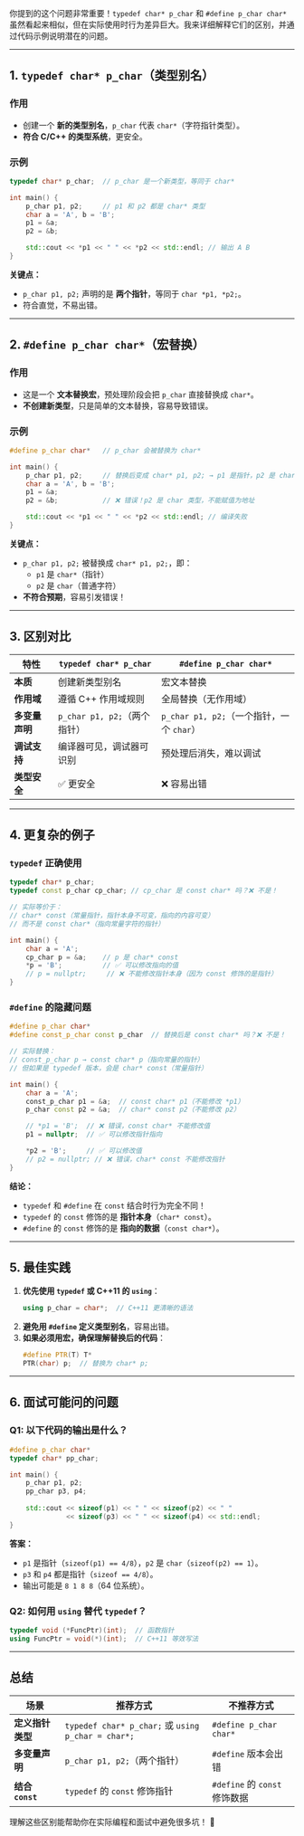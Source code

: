 你提到的这个问题非常重要！`typedef char* p_char` 和 `#define p_char char*` 虽然看起来相似，但在实际使用时行为差异巨大。我来详细解释它们的区别，并通过代码示例说明潜在的问题。

---

## **1. `typedef char* p_char`（类型别名）**
### **作用**
- 创建一个 **新的类型别名**，`p_char` 代表 `char*`（字符指针类型）。
- **符合 C/C++ 的类型系统**，更安全。

### **示例**
```cpp
typedef char* p_char;  // p_char 是一个新类型，等同于 char*

int main() {
    p_char p1, p2;     // p1 和 p2 都是 char* 类型
    char a = 'A', b = 'B';
    p1 = &a;
    p2 = &b;

    std::cout << *p1 << " " << *p2 << std::endl; // 输出 A B
}
```
**关键点：**
- `p_char p1, p2;` 声明的是 **两个指针**，等同于 `char *p1, *p2;`。
- 符合直觉，不易出错。

---

## **2. `#define p_char char*`（宏替换）**
### **作用**
- 这是一个 **文本替换宏**，预处理阶段会把 `p_char` 直接替换成 `char*`。
- **不创建新类型**，只是简单的文本替换，容易导致错误。

### **示例**
```cpp
#define p_char char*   // p_char 会被替换为 char*

int main() {
    p_char p1, p2;     // 替换后变成 char* p1, p2; → p1 是指针，p2 是 char！
    char a = 'A', b = 'B';
    p1 = &a;
    p2 = &b;           // ❌ 错误！p2 是 char 类型，不能赋值为地址

    std::cout << *p1 << " " << *p2 << std::endl; // 编译失败
}
```
**关键点：**
- `p_char p1, p2;` 被替换成 `char* p1, p2;`，即：
  - `p1` 是 `char*`（指针）
  - `p2` 是 `char`（普通字符）
- **不符合预期**，容易引发错误！

---

## **3. 区别对比**
| 特性 | `typedef char* p_char` | `#define p_char char*` |
|------|----------------------|----------------------|
| **本质** | 创建新类型别名 | 宏文本替换 |
| **作用域** | 遵循 C++ 作用域规则 | 全局替换（无作用域） |
| **多变量声明** | `p_char p1, p2;`（两个指针） | `p_char p1, p2;`（一个指针，一个 `char`） |
| **调试支持** | 编译器可见，调试器可识别 | 预处理后消失，难以调试 |
| **类型安全** | ✅ 更安全 | ❌ 容易出错 |

---

## **4. 更复杂的例子**
### **`typedef` 正确使用**
```cpp
typedef char* p_char;
typedef const p_char cp_char; // cp_char 是 const char* 吗？❌ 不是！

// 实际等价于：
// char* const（常量指针，指针本身不可变，指向的内容可变）
// 而不是 const char*（指向常量字符的指针）

int main() {
    char a = 'A';
    cp_char p = &a;    // p 是 char* const
    *p = 'B';          // ✅ 可以修改指向的值
    // p = nullptr;     // ❌ 不能修改指针本身（因为 const 修饰的是指针）
}
```

### **`#define` 的隐藏问题**
```cpp
#define p_char char*
#define const_p_char const p_char  // 替换后是 const char* 吗？❌ 不是！

// 实际替换：
// const_p_char p → const char* p（指向常量的指针）
// 但如果是 typedef 版本，会是 char* const（常量指针）

int main() {
    char a = 'A';
    const_p_char p1 = &a;  // const char* p1（不能修改 *p1）
    p_char const p2 = &a;  // char* const p2（不能修改 p2）

    // *p1 = 'B';  // ❌ 错误，const char* 不能修改值
    p1 = nullptr;  // ✅ 可以修改指针指向

    *p2 = 'B';     // ✅ 可以修改值
    // p2 = nullptr; // ❌ 错误，char* const 不能修改指针
}
```
**结论：**
- `typedef` 和 `#define` 在 `const` 结合时行为完全不同！
- `typedef` 的 `const` 修饰的是 **指针本身**（`char* const`）。
- `#define` 的 `const` 修饰的是 **指向的数据**（`const char*`）。

---

## **5. 最佳实践**
1. **优先使用 `typedef` 或 C++11 的 `using`**：
   ```cpp
   using p_char = char*;  // C++11 更清晰的语法
   ```
2. **避免用 `#define` 定义类型别名**，容易出错。
3. **如果必须用宏，确保理解替换后的代码**：
   ```cpp
   #define PTR(T) T*
   PTR(char) p;  // 替换为 char* p;
   ```

---

## **6. 面试可能问的问题**
### **Q1: 以下代码的输出是什么？**
```cpp
#define p_char char*
typedef char* pp_char;

int main() {
    p_char p1, p2;
    pp_char p3, p4;
    
    std::cout << sizeof(p1) << " " << sizeof(p2) << " "
              << sizeof(p3) << " " << sizeof(p4) << std::endl;
}
```
**答案：**
- `p1` 是指针（`sizeof(p1) == 4/8`），`p2` 是 `char`（`sizeof(p2) == 1`）。
- `p3` 和 `p4` 都是指针（`sizeof == 4/8`）。
- 输出可能是 `8 1 8 8`（64 位系统）。

### **Q2: 如何用 `using` 替代 `typedef`？**
```cpp
typedef void (*FuncPtr)(int);  // 函数指针
using FuncPtr = void(*)(int);  // C++11 等效写法
```

---

## **总结**
| 场景 | 推荐方式 | 不推荐方式 |
|------|---------|-----------|
| **定义指针类型** | `typedef char* p_char;` 或 `using p_char = char*;` | `#define p_char char*` |
| **多变量声明** | `p_char p1, p2;`（两个指针） | `#define` 版本会出错 |
| **结合 `const`** | `typedef` 的 `const` 修饰指针 | `#define` 的 `const` 修饰数据 |

理解这些区别能帮助你在实际编程和面试中避免很多坑！ 🚀